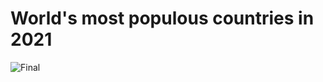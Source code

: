# World's most populous countries in 2021

![Final](https://github.com/PietroViolo/world_population/blob/main/Photoshop/voronoi_photoshop%20copy.jpg)

